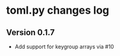toml.py changes log
===================

Version 0.1.7
--------------

- Add support for keygroup arrays via #10
